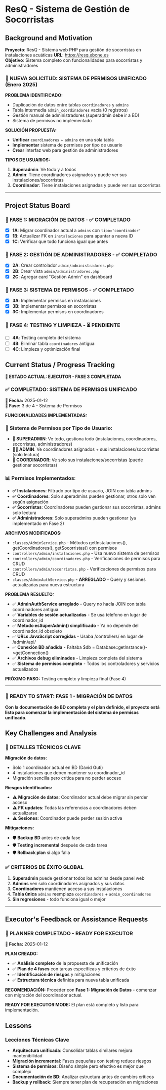 # ResQ - Sistema de Gestión de Socorristas

## Background and Motivation

**Proyecto**: ResQ - Sistema web PHP para gestión de socorristas en instalaciones acuáticas
**URL**: https://resq.ebone.es  
**Objetivo**: Sistema completo con funcionalidades para socorristas y administradores

### 🎯 **NUEVA SOLICITUD: SISTEMA DE PERMISOS UNIFICADO** (Enero 2025)

**PROBLEMA IDENTIFICADO:**
- Duplicación de datos entre tablas `coordinadores` y `admins`
- Tabla intermedia `admin_coordinadores` vacía (0 registros)
- Gestión manual de administradores (superadmin debe ir a BD)
- Sistema de permisos no implementado

**SOLUCIÓN PROPUESTA:**
- **Unificar** `coordinadores` + `admins` en una sola tabla
- **Implementar** sistema de permisos por tipo de usuario
- **Crear** interfaz web para gestión de administradores

**TIPOS DE USUARIOS:**
1. **Superadmin**: Ve todo y a todos
2. **Admin**: Tiene coordinadores asignados y puede ver sus instalaciones/socorristas
3. **Coordinador**: Tiene instalaciones asignadas y puede ver sus socorristas

---

## Project Status Board

### 🎯 **FASE 1: MIGRACIÓN DE DATOS** - ✅ **COMPLETADO**
- [x] **1A**: Migrar coordinador actual a `admins` con `tipo='coordinador'` 
- [x] **1B**: Actualizar FK en `instalaciones` para apuntar a nueva ID
- [x] **1C**: Verificar que todo funciona igual que antes

### 🎯 **FASE 2: GESTIÓN DE ADMINISTRADORES** - ✅ **COMPLETADO**
- [x] **2A**: Crear controlador `admin/administradores.php`
- [x] **2B**: Crear vista `admin/administradores.php`
- [x] **2C**: Agregar card "Gestión Admin" en dashboard

### 🎯 **FASE 3: SISTEMA DE PERMISOS** - ✅ **COMPLETADO**
- [x] **3A**: Implementar permisos en instalaciones
- [x] **3B**: Implementar permisos en socorristas
- [x] **3C**: Implementar permisos en coordinadores

### 🎯 **FASE 4: TESTING Y LIMPIEZA** - ⏳ **PENDIENTE**
- [ ] **4A**: Testing completo del sistema
- [ ] **4B**: Eliminar tabla `coordinadores` antigua
- [ ] **4C**: Limpieza y optimización final

## Current Status / Progress Tracking

**🚀 ESTADO ACTUAL: EJECUTOR - FASE 3 COMPLETADA**

### ✅ **COMPLETADO: SISTEMA DE PERMISOS UNIFICADO**

**📅 Fecha:** 2025-01-12  
**🎯 Fase:** 3 de 4 - Sistema de Permisos

**FUNCIONALIDADES IMPLEMENTADAS:**

### **🔐 Sistema de Permisos por Tipo de Usuario:**
- **🔑 SUPERADMIN**: Ve todo, gestiona todo (instalaciones, coordinadores, socorristas, administradores)
- **👨‍💼 ADMIN**: Ve coordinadores asignados + sus instalaciones/socorristas (solo lectura)
- **👥 COORDINADOR**: Ve solo sus instalaciones/socorristas (puede gestionar socorristas)

### **📊 Permisos Implementados:**
- **✅ Instalaciones**: Filtrado por tipo de usuario, JOIN con tabla admins
- **✅ Coordinadores**: Solo superadmins pueden gestionar, otros solo ven según asignación
- **✅ Socorristas**: Coordinadores pueden gestionar sus socorristas, admins solo lectura
- **✅ Administradores**: Solo superadmins pueden gestionar (ya implementado en Fase 2)

**ARCHIVOS MODIFICADOS:**
- `classes/AdminService.php` - Métodos getInstalaciones(), getCoordinadores(), getSocorristas() con permisos
- `controllers/admin/instalaciones.php` - Usa nuevo sistema de permisos
- `controllers/admin/coordinadores.php` - Verificaciones de permisos para CRUD
- `controllers/admin/socorristas.php` - Verificaciones de permisos para CRUD
- `classes/AdminAuthService.php` - **ARREGLADO** - Query y sesiones actualizadas para nueva estructura

**PROBLEMA RESUELTO:**
- ✅ **AdminAuthService arreglado** - Query no hacía JOIN con tabla coordinadores antigua
- ✅ **Variables de sesión actualizadas** - Se usa telefono en lugar de coordinador_id
- ✅ **Método esSuperAdmin() simplificado** - Ya no depende del coordinador_id obsoleto
- ✅ **URLs JavaScript corregidas** - Usaba /controllers/ en lugar de /admin/api/
- ✅ **Conexión BD añadida** - Faltaba $db = Database::getInstance()->getConnection()
- ✅ **Archivos debug eliminados** - Limpieza completa del sistema
- ✅ **Sistema de permisos completo** - Todos los controladores y servicios actualizados

**PRÓXIMO PASO:** Testing completo y limpieza final (Fase 4)

---

### 🎯 **READY TO START: FASE 1 - MIGRACIÓN DE DATOS**

**Con la documentación de BD completa y el plan definido, el proyecto está listo para comenzar la implementación del sistema de permisos unificado.**

## Key Challenges and Analysis

### **🔧 DETALLES TÉCNICOS CLAVE**

**Migración de datos:**
- Solo 1 coordinador actual en BD (David Guti)
- 4 instalaciones que deben mantener su coordinador_id
- Migración sencilla pero crítica para no perder acceso

**Riesgos identificados:**
- ⚠️ **Migración de datos**: Coordinador actual debe migrar sin perder acceso
- ⚠️ **FK updates**: Todas las referencias a coordinadores deben actualizarse
- ⚠️ **Sesiones**: Coordinador puede perder sesión activa

**Mitigaciones:**
- 🛡️ **Backup BD** antes de cada fase
- 🛡️ **Testing incremental** después de cada tarea
- 🛡️ **Rollback plan** si algo falla

### **✅ CRITERIOS DE ÉXITO GLOBAL**

1. **Superadmin** puede gestionar todos los admins desde panel web
2. **Admins** ven solo coordinadores asignados y sus datos
3. **Coordinadores** mantienen acceso a sus instalaciones
4. **Tabla única** `admins` reemplaza `coordinadores` + `admin_coordinadores`
5. **Sin regresiones** - todo funciona igual o mejor

---

## Executor's Feedback or Assistance Requests

### **🎯 PLANNER COMPLETADO - READY FOR EXECUTOR**

**📅 Fecha:** 2025-01-12

**PLAN CREADO:**
- ✅ **Análisis completo** de la propuesta de unificación
- ✅ **Plan de 4 fases** con tareas específicas y criterios de éxito
- ✅ **Identificación de riesgos** y mitigaciones
- ✅ **Estructura técnica** definida para nueva tabla unificada

**RECOMENDACIÓN:** Proceder con **Fase 1: Migración de Datos** - comenzar con migración del coordinador actual.

**READY FOR EXECUTOR MODE:** El plan está completo y listo para implementación.

## Lessons

### Lecciones Técnicas Clave
- **Arquitectura unificada**: Consolidar tablas similares mejora mantenibilidad
- **Migración incremental**: Fases pequeñas con testing reduce riesgos
- **Sistema de permisos**: Diseño simple pero efectivo es mejor que complejo
- **Documentación de BD**: Analizar estructura antes de cambios críticos
- **Backup y rollback**: Siempre tener plan de recuperación en migraciones
